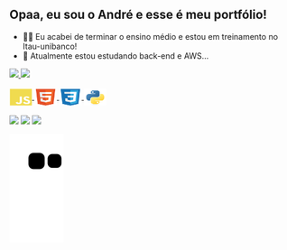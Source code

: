 ## Opaa, eu sou o André e esse é meu portfólio!
- 👨‍🎓 Eu acabei de terminar o ensino médio e estou em treinamento no Itau-unibanco!
- 🌱 Atualmente estou estudando back-end e AWS...

<div>
  <a href="https://github.com/AndreEsposito">
  <img height="150em" src="https://github-readme-stats.vercel.app/api?username=AndreEsposito&show_icons=true&theme=highcontrast&include_all_commits=true&count_private=true"/>
  <img height="150em" src="https://github-readme-stats.vercel.app/api/top-langs/?username=AndreEsposito&layout=compact&langs_count=7&theme=highcontrast"/>
</div>
<div style="display: inline_block"><br>
  <img align="center" alt="Andre-Js" height="30" width="40" src="https://raw.githubusercontent.com/devicons/devicon/master/icons/javascript/javascript-plain.svg">
  <img align="center" alt="Andre-HTML" height="30" width="40" src="https://raw.githubusercontent.com/devicons/devicon/master/icons/html5/html5-original.svg">
  <img align="center" alt="Andre-CSS" height="30" width="40" src="https://raw.githubusercontent.com/devicons/devicon/master/icons/css3/css3-original.svg">
  <img align="center" alt="Andre-Python" height="30" width="40" src="https://raw.githubusercontent.com/devicons/devicon/master/icons/python/python-original.svg">
</div>
<div><br>
  <a href="https://www.instagram.com/d3degui/" target="_blank"><img src="https://img.shields.io/badge/-Instagram-%23E4405F?style=for-the-badge&logo=instagram&logoColor=white" target="_blank"></a>
  <a href="https://www.linkedin.com/in/andré-espósito-2003/" target="_blank"><img src="https://img.shields.io/badge/-LinkedIn-%230077B5?style=for-the-badge&logo=linkedin&logoColor=white" target="_blank"></a>
  <a href = "mailto:andrezinhoesposito33@gmail.com"><img src="https://img.shields.io/badge/-Gmail-%23333?style=for-the-badge&logo=gmail&logoColor=white" target="_blank"></a>
  
  ![Snake animation](https://github.com/AndreEsposito/AndreEsposito/blob/output/github-contribution-grid-snake.svg)

</div>
